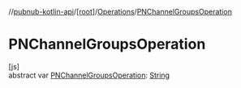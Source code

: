 //[pubnub-kotlin-api](../../../index.md)/[[root]](../index.md)/[Operations](index.md)/[PNChannelGroupsOperation](-p-n-channel-groups-operation.md)

# PNChannelGroupsOperation

[js]\
abstract var [PNChannelGroupsOperation](-p-n-channel-groups-operation.md): [String](https://kotlinlang.org/api/latest/jvm/stdlib/kotlin-stdlib/kotlin/-string/index.html)

